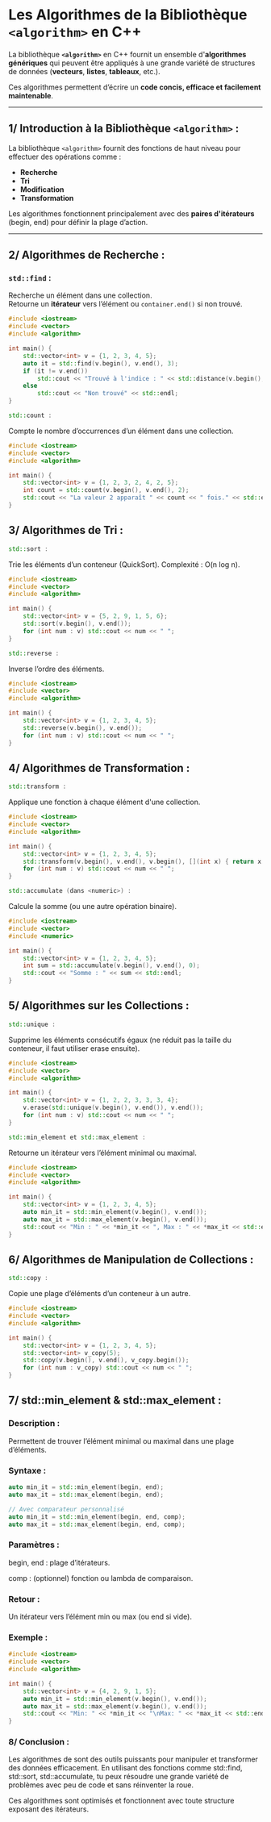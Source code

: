 # Les Algorithmes de la Bibliothèque `<algorithm>` en C++

La bibliothèque **`<algorithm>`** en C++ fournit un ensemble d'**algorithmes génériques** qui peuvent être appliqués 
à une grande variété de structures de données (**vecteurs**, **listes**, **tableaux**, etc.).  

Ces algorithmes permettent d’écrire un **code concis, efficace et facilement maintenable**.

---

## 1/ Introduction à la Bibliothèque `<algorithm>` :

La bibliothèque `<algorithm>` fournit des fonctions de haut niveau pour effectuer des opérations comme :
- **Recherche**
- **Tri**
- **Modification**
- **Transformation**  

Les algorithmes fonctionnent principalement avec des **paires d'itérateurs** (begin, end) pour définir la plage d’action.

---

## 2/ Algorithmes de Recherche :

### `std::find` :
Recherche un élément dans une collection.  
Retourne un **itérateur** vers l’élément ou `container.end()` si non trouvé.

```cpp
#include <iostream>
#include <vector>
#include <algorithm>

int main() {
    std::vector<int> v = {1, 2, 3, 4, 5};
    auto it = std::find(v.begin(), v.end(), 3);
    if (it != v.end())
        std::cout << "Trouvé à l'indice : " << std::distance(v.begin(), it) << std::endl;
    else
        std::cout << "Non trouvé" << std::endl;
}

std::count :
```
Compte le nombre d’occurrences d’un élément dans une collection.

```cpp
#include <iostream>
#include <vector>
#include <algorithm>

int main() {
    std::vector<int> v = {1, 2, 3, 2, 4, 2, 5};
    int count = std::count(v.begin(), v.end(), 2);
    std::cout << "La valeur 2 apparaît " << count << " fois." << std::endl;
}
```
## 3/ Algorithmes de Tri :

```cpp
std::sort :
```

Trie les éléments d’un conteneur (QuickSort). Complexité : O(n log n).

```cpp
#include <iostream>
#include <vector>
#include <algorithm>

int main() {
    std::vector<int> v = {5, 2, 9, 1, 5, 6};
    std::sort(v.begin(), v.end());
    for (int num : v) std::cout << num << " ";
}

std::reverse :
```

Inverse l’ordre des éléments.

```cpp
#include <iostream>
#include <vector>
#include <algorithm>

int main() {
    std::vector<int> v = {1, 2, 3, 4, 5};
    std::reverse(v.begin(), v.end());
    for (int num : v) std::cout << num << " ";
}
```

## 4/ Algorithmes de Transformation :

```cpp
std::transform :
```

Applique une fonction à chaque élément d'une collection.

```cpp
#include <iostream>
#include <vector>
#include <algorithm>

int main() {
    std::vector<int> v = {1, 2, 3, 4, 5};
    std::transform(v.begin(), v.end(), v.begin(), [](int x) { return x * x; });
    for (int num : v) std::cout << num << " ";
}

std::accumulate (dans <numeric>) :
```

Calcule la somme (ou une autre opération binaire).

```cpp
#include <iostream>
#include <vector>
#include <numeric>

int main() {
    std::vector<int> v = {1, 2, 3, 4, 5};
    int sum = std::accumulate(v.begin(), v.end(), 0);
    std::cout << "Somme : " << sum << std::endl;
}
```
## 5/ Algorithmes sur les Collections :

```cpp
std::unique :
```
Supprime les éléments consécutifs égaux (ne réduit pas la taille du conteneur, il faut utiliser erase ensuite).

```cpp
#include <iostream>
#include <vector>
#include <algorithm>

int main() {
    std::vector<int> v = {1, 2, 2, 3, 3, 3, 4};
    v.erase(std::unique(v.begin(), v.end()), v.end());
    for (int num : v) std::cout << num << " ";
}

std::min_element et std::max_element :
```

Retourne un itérateur vers l’élément minimal ou maximal.

```cpp
#include <iostream>
#include <vector>
#include <algorithm>

int main() {
    std::vector<int> v = {1, 2, 3, 4, 5};
    auto min_it = std::min_element(v.begin(), v.end());
    auto max_it = std::max_element(v.begin(), v.end());
    std::cout << "Min : " << *min_it << ", Max : " << *max_it << std::endl;
}
```

## 6/ Algorithmes de Manipulation de Collections :

```cpp
std::copy :
```
Copie une plage d’éléments d’un conteneur à un autre.

```cpp
#include <iostream>
#include <vector>
#include <algorithm>

int main() {
    std::vector<int> v = {1, 2, 3, 4, 5};
    std::vector<int> v_copy(5);
    std::copy(v.begin(), v.end(), v_copy.begin());
    for (int num : v_copy) std::cout << num << " ";
}
```

## 7/ std::min_element & std::max_element :

### Description :

Permettent de trouver l’élément minimal ou maximal dans une plage d’éléments.

### Syntaxe :

```cpp
auto min_it = std::min_element(begin, end);
auto max_it = std::max_element(begin, end);

// Avec comparateur personnalisé
auto min_it = std::min_element(begin, end, comp);
auto max_it = std::max_element(begin, end, comp);
```

### Paramètres :

begin, end : plage d’itérateurs.

comp : (optionnel) fonction ou lambda de comparaison.

### Retour :

Un itérateur vers l’élément min ou max (ou end si vide).

### Exemple :

```cpp
#include <iostream>
#include <vector>
#include <algorithm>

int main() {
    std::vector<int> v = {4, 2, 9, 1, 5};
    auto min_it = std::min_element(v.begin(), v.end());
    auto max_it = std::max_element(v.begin(), v.end());
    std::cout << "Min: " << *min_it << "\nMax: " << *max_it << std::endl;
}
```

### 8/ Conclusion :

Les algorithmes de <algorithm> sont des outils puissants pour manipuler et transformer des données efficacement.
En utilisant des fonctions comme std::find, std::sort, std::accumulate, tu peux résoudre une grande variété de problèmes avec peu de code et sans réinventer la roue.

Ces algorithmes sont optimisés et fonctionnent avec toute structure exposant des itérateurs.

